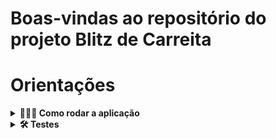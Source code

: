# Boas-vindas ao repositório do projeto Blitz de Carreita

# Orientações
<details>
  <summary>
    <strong>🤷🏽‍♀️ Como rodar a aplicação</strong>
  </summary><br>
  
  1- O projeto usa o banco de dados `MySQL`, inicie o mysql com o comando
  
  - `systemctl start mysql`.

  2- Abra o terminal, e clone o repositório 
 
  - `git clone git@github.com:Adadezer/BlitzCarreira.git`.

  3- Entre na pasta do repositório que você acabou de clonar:
  - `cd BlitzCarreira`

  4- Instale as dependências:
  - `npm install`
  
  5- Vá até a pasta `backend` e suba o servidor:
  - Pasta backend
    - `cd app/backend/`
  - Digite o comando para subir o servidor
    - `npm run dev`
    - aparecerá uma mensagem 'rodando na porta (número da porta)', e não sairá disso, quer dizer que o servidor está no ar

  6- Abra outra guia no terminal para rodar o front-end
  - Vá até a pasta `frontend`
    - `cd app/frontend`
  - Inicie a aplicação
    - `npm start`
      
    - A página da aplicação irá abrir no seu navegador
</details>
<details>
  <summary>
    <strong>🛠 Testes</strong>
  </summary><br>

  - Na pasta `backend` execute o comando:
  
    - `npm run test`.
</details> 